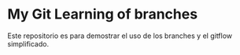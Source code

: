 # My Git Learning of branches
Este repositorio es para demostrar el uso de los branches y el gitflow simplificado.
